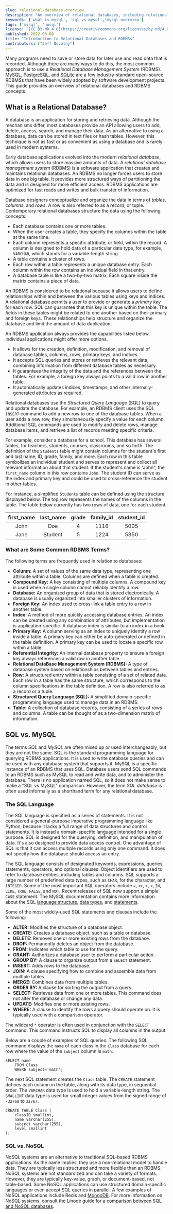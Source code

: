 ```yaml
---
slug: relational-database-overview
description: "An overview of relational databases, including relational database management systems and how they different from NoSQL databases."
keywords: ['what is mysql', 'sql vs mysql','mysql overview']
tags: ['mysql', 'nosql']
license: '[CC BY-ND 4.0](https://creativecommons.org/licenses/by-nd/4.0)'
published: 2022-06-06
title: "Introduction to Relational Databases and RDBMSs"
contributors: ["Jeff Novotny"]
---
```


Many programs need to save or store data for later use and read data that is recorded. Although there are many ways to do this, the most common approach is to use a *Relational Database Management System* (RDBMS). [MySQL](https://www.mysql.com/), [PostgreSQL](https://www.postgresql.org/), and [SQLite](https://www.sqlite.org/index.html) are a few industry-standard open-source RDBMSs that have been widely adopted by software development projects. This guide provides an overview of relational databases and RDBMS concepts.

## What is a Relational Database?

A database is an application for storing and retrieving data. Although the mechanisms differ, most databases provide an API allowing users to add, delete, access, search, and manage their data. As an alternative to using a database, data can be stored in text files or hash tables. However, this technique is not as fast or as convenient as using a database and is rarely used in modern systems.

Early database applications evolved into the modern *relational database*, which allows users to store massive amounts of data. A *relational database management system* (RDBMS) is a software application that creates and maintains relational databases. An RDBMS no longer forces users to store data in one big table. It provides more structured ways of partitioning the data and is designed for more efficient access. RDBMS applications are optimized for fast reads and writes and bulk transfer of information.

Database designers conceptualize and organize the data in terms of *tables*, *columns*, and *rows*. A row is also referred to as a *record*, or tuple. Contemporary relational databases structure the data using the following concepts:

- Each database contains one or more tables.
- When the user creates a table, they specify the columns within the table at the same time.
- Each column represents a specific attribute, or field, within the record. A column is designed to hold data of a particular data type, for example, `VARCHAR`, which stands for a variable-length string.
- A table contains a cluster of rows.
- Each row within a table represents a unique database entry. Each column within the row contains an individual field in that entry.
- A database table is like a two-by-two matrix. Each square inside the matrix contains a piece of data.

An RDBMS is considered to be relational because it allows users to define relationships within and between the various tables using keys and indices. A relational database permits a user to provide or generate a *primary key* for each row. SQL can guarantee that this key is unique within the table. The fields in these tables might be related to one another based on their primary and foreign keys. These relationships help structure and organize the database and limit the amount of data duplication.

An RDBMS application always provides the capabilities listed below. Individual applications might offer more options.

- It allows for the creation, definition, modification, and removal of database tables, columns, rows, primary keys, and indices.
- It accepts SQL queries and stores or retrieves the relevant data, combining information from different database tables as necessary.
- It guarantees the integrity of the data and the references between the tables. For example, a foreign key always points to a valid row in another table.
- It automatically updates indices, timestamps, and other internally-generated attributes as required.

Relational databases use the *Structured Query Language* (SQL) to query and update the database. For example, an RDBMS client uses the SQL `INSERT` command to add a new row to one of the database tables. When a user adds a new row, they simultaneously specify a value for each column. Additional SQL commands are used to modify and delete rows, manage database items, and retrieve a list of records meeting specific criteria.

For example, consider a database for a school. This database has several tables, for teachers, students, courses, classrooms, and so forth. The definition of the `Students` table might contain columns for the student's first and last name, ID, grade, family, and more. Each row in this table symbolizes an individual student and serves to represent and collect all relevant information about that student. If the student's name is "John", the `first_name` column in this row contains `John`. The student ID can serve as the index and primary key and could be used to cross-reference the student in other tables.

For instance, a simplified `Students` table can be defined using the structure displayed below. The top row represents the names of the columns in the table. The table below currently has two rows of data, one for each student.

| first_name | last_name | grade | family_id | student_id |
|:-:|:-:|:-:|:-:|:-:|
| John | Doe | 4 | 1116 | 5005 |
| Jane | Student | 5 | 1224 | 5350 |

### What are Some Common RDBMS Terms?

The following terms are frequently used in relation to databases:

- **Column:** A set of values of the same data type, representing one attribute within a table. Columns are defined when a table is created.
- **Compound Key:** A key consisting of multiple columns. A compound key is used when a single column cannot reliably identify a row.
- **Database:** An organized group of data that is stored electronically. A database is usually organized into smaller clusters of information.
- **Foreign Key:** An index used to cross-link a table entry to a row in another table.
- **Index:** A method of more quickly accessing database entries. An index can be created using any combination of attributes, but implementation is application-specific. A database index is similar to an index in a book.
- **Primary Key:** A column serving as an index to uniquely identify a row inside a table. A primary key can either be auto-generated or defined in the table definition. A primary key can be used to locate a specific row within a table.
- **Referential Integrity:** An internal database property to ensure a foreign key always references a valid row in another table.
- **Relational DataBase Management System (RDBMS):** A type of database system based on relationships between tables and entries.
- **Row:** A structured entry within a table consisting of a set of related data. Each row in a table has the same structure, which corresponds to the column specifications in the table definition. A row is also referred to as a record or a tuple.
- **Structured Query Language (SQL):** A simplified domain-specific programming language used to manage data in an RDBMS.
- **Table:** A collection of database records, consisting of a series of rows and columns. A table can be thought of as a two-dimension matrix of information.

## SQL vs. MySQL

The terms *SQL* and *MySQL* are often mixed up or used interchangeably, but they are not the same. SQL is the standard programming language for querying RDBMS applications. It is used to write database queries and can be used with any database system that supports it. MySQL is a specific instance of an RDBMS that uses SQL. Database users send SQL commands to an RDBMS such as MySQL to read and write data, and to administer the database. There is no application named SQL, so it does not make sense to make a "SQL vs MySQL" comparison. However, the term *SQL database* is often used informally as a shorthand term for any relational database.

### The SQL Language

The SQL language is specified as a series of statements. It is not considered a general-purpose imperative programming language like Python, because it lacks a full range of data structures and control statements. It is instead a domain-specific language intended for a single purpose. SQL is designed for the querying, definition, and manipulation of data. It's also designed to provide data access control. One advantage of SQL is that it can access multiple records using only one command. It does not specify how the database should access an entry.

The SQL language consists of designated keywords, expressions, queries, statements, operators, and optional clauses. Object identifiers are used to refer to database entities, including tables and columns. SQL supports a large number of predefined data types, such as `CHAR`, for the character, and `INTEGER`. Some of the most important SQL operators include `=`, `<>`, `>`, `<`, `IN`, `LIKE`, `TRUE`, `FALSE`, and `NOT`. Recent releases of SQL now support a simple `CASE` statement. The MySQL documentation contains more information about the SQL [language structure](https://dev.mysql.com/doc/refman/8.0/en/language-structure.html), [data types](https://dev.mysql.com/doc/refman/8.0/en/data-types.html), and [statements](https://dev.mysql.com/doc/refman/8.0/en/sql-statements.html).

Some of the most widely-used SQL statements and clauses include the following:

- **ALTER:** Modifies the structure of a database object.
- **CREATE:** Creates a database object, such as a table or database.
- **DELETE:** Removes one or more existing rows from the database.
- **DROP:** Permanently deletes an object from the database.
- **FROM:** Indicates which table to use for the query.
- **GRANT:** Authorizes a database user to perform a particular action.
- **GROUP BY:** A clause to organize output from a `SELECT` statement.
- **INSERT:** Adds rows to the database.
- **JOIN:** A clause specifying how to combine and assemble data from multiple tables.
- **MERGE:** Combines data from multiple tables.
- **ORDER BY:** A clause for sorting the output from a query.
- **SELECT:** Retrieves data from one or more tables. This command does not alter the database or change any data.
- **UPDATE:** Modifies one or more existing rows.
- **WHERE:** A clause to identify the rows a query should operate on. It is typically used with a comparison operator.

The wildcard `*` operator is often used in conjunction with the `SELECT` command. This command instructs SQL to display all columns in the output.

Below are a couple of examples of SQL queries. The following SQL command displays the `name` of each class in the `Class` database for each row where the value of the `subject` column is `math`.

    SELECT name
        FROM Class
        WHERE subject='math';

The next SQL statement creates the `Class` table. The `CREATE` statement defines each column in the table, along with its data type, in sequential order. The `VARCHAR` data type is used to hold a variable-length string. The `SMALLINT` data type is used for small integer values from the signed range of `-32768` to `32767`.

    CREATE TABLE Class (
        classID smallint,
        name varchar(255),
        subject varchar(255),
        level smallint
    );

### SQL vs. NoSQL

NoSQL systems are an alternative to traditional SQL-based RDBMS applications. As the name implies, they use a non-relational model to handle data. They are typically less structured and more flexible than an RDBMS. NoSQL systems are not standardized and can take a variety of formats. However, they are typically key-value, graph, or document-based, not table-based. Some NoSQL applications can use structured domain-specific languages or even accept SQL queries in parallel. A few examples of NoSQL applications include Redis and [MongoDB](/docs/guides/install-mongodb-on-centos-7/). For more information on NoSQL systems, consult the Linode guide for a [comparison between SQL and NoSQL databases](/docs/guides/what-is-nosql/#what-makes-nosql-different-from-sql).
